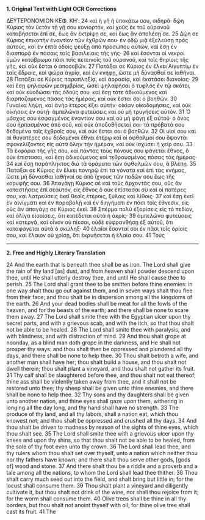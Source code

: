 **1. Original Text with Light OCR Corrections**

ΔΕΥΤΕΡΟΝΟΜΙΟΝ ΚΕΦ. ΚΗʹ:
24 καὶ ἡ γῆ ἡ ὑποκάτω σου, σιδηρᾶ· δῴη Κύριος τὸν ὑετὸν τῇ γῇ σου κονιορτόν, καὶ χοῦς ἐκ τοῦ οὐρανοῦ καταβήσεται ἐπὶ σέ, ἕως ἂν ἐκτρίψῃ σε, καὶ ἕως ἂν ἀπολέσῃ σε.
25 Δῴη σε Κύριος ἐπικοπὴν ἐναντίον τῶν ἐχθρῶν σου· ἐν ὁδῷ μιᾷ ἐξελεύσῃ πρὸς αὐτούς, καὶ ἐν ἑπτὰ ὁδοῖς φεύξῃ ἀπὸ προσώπου αὐτῶν, καὶ ἔσῃ ἐν διασπορᾷ ἐν πάσαις ταῖς βασιλείαις τῆς γῆς·
26 καὶ ἔσονται οἱ νεκροί ὑμῶν κατάβρωμα πᾶσι τοῖς πετεινοῖς τοῦ οὐρανοῦ, καὶ τοῖς θηρίοις τῆς γῆς, καὶ οὐκ ἔσται ὁ ἀποσοβῶν.
27 Πατάξαι σε Κύριος ἐν ἕλκει Αἰγυπτίῳ ἐν ταῖς ἔδραις, καὶ ψώρα ἀγρίᾳ, καὶ ἐν κνήφῃ, ὥστε μὴ δύνασθαί σε ἰαθῆναι.
28 Πατάξαι σε Κύριος παραπληξίᾳ, καὶ ἀορασίᾳ, καὶ ἐκστάσει διανοίας·
29 καὶ ἔσῃ ψηλαφῶν μεσημβρίας, ὡσεὶ ψηλαφήσαι ὁ τυφλὸς ἐν τῷ σκότει, καὶ οὐκ εὐοδώσει τὰς ὁδούς σου· καὶ ἔσῃ τότε ἀδικούμενος καὶ διαρπαζόμενος πάσας τὰς ἡμέρας, καὶ οὐκ ἔσται σοι ὁ βοηθῶν.
30 Γυναῖκα λήψῃ, καὶ ἀνὴρ ἕτερος ἕξει αὐτήν· οἰκίαν οἰκοδομήσεις, καὶ οὐκ οἰκήσεις ἐν αὐτῇ· ἀμπελῶνα φυτεύσεις καὶ οὐ μὴ τρυγήσεις αὐτόν.
31 Ὁ μόσχος σου ἐσφαγμένος ἐναντίον σου καὶ οὐ μὴ φάγῃ ἐξ αὐτοῦ· ὁ ὄνος σου ἡρπασμένος ἀπὸ σοῦ, καὶ οὐκ ἀποδοθήσεταί σοι· τὰ πρόβατά σου δεδομένα τοῖς ἐχθροῖς σου, καὶ οὐκ ἔσται σοι ὁ βοηθῶν.
32 Οἱ υἱοί σου καὶ αἱ θυγατέρες σου δεδομέναι ἔθνει ἑτέρῳ καὶ οἱ ὀφθαλμοί σου ὄψονται σφακελίζοντες εἰς αὐτὰ ὅλην τὴν ἡμέραν, καὶ οὐκ ἰσχύσει ἡ χείρ σου.
33 Τὰ ἐκφόρια τῆς γῆς σου, καὶ πάντας τοὺς πόνους σου φάγεται ἔθνος, ὃ οὐκ ἐπίστασαι, καὶ ἔσῃ ἀδικούμενος καὶ τεθραυσμένος πάσας τὰς ἡμέρας·
34 καὶ ἔσῃ παράπληκτος διὰ τὰ ὁράματα τῶν ὀφθαλμῶν σου, ἃ βλέπῃ.
35 Πατάξαι σε Κύριος ἐν ἕλκει πονηρῷ ἐπὶ τὰ γόνατα καὶ ἐπὶ τὰς κνήμας, ὥστε μὴ δύνασθαι ἰαθῆναί σε ἀπὸ ἴχνους τῶν ποδῶν σου ἕως τῆς κορυφῆς σου.
36 Ἀπαγάγῃ Κύριος σὲ καὶ τοὺς ἄρχοντάς σου, οὓς ἂν καταστήσεις ἐπὶ σεαυτόν, εἰς ἔθνος ὃ οὐκ ἐπίστασαι σὺ καὶ οἱ πατέρες σου, καὶ λατρεύσεις ἐκεῖ θεοῖς ἑτέροις, ξύλοις καὶ λίθοις·
37 καὶ ἔσῃ ἐκεῖ ἐν αἰνίγματι καὶ ἐν παραβολῇ καὶ ἐν διηγήματι ἐν πᾶσι τοῖς ἔθνεσιν, εἰς οὓς ἂν ἀπαγάγῃ σε Κύριος ἐκεῖ.
38 Σπέρμα πολὺ ἐξορίσεις εἰς τὸ πεδίον, καὶ ὀλίγα εἰσοίσεις, ὅτι κατέδεται αὐτὰ ἡ ἀκρίς·
39 ἀμπελῶνα φυτεύσεις καὶ κατεργᾷ, καὶ οἶνον οὐ πίεσαι, οὐδὲ εὐφρανθήσῃ ἐξ αὐτοῦ, ὅτι καταφάγεται αὐτὰ ὁ σκώληξ·
40 ἐλαῖαι ἔσονταί σοι ἐν πᾶσι τοῖς ὁρίοις σου, καὶ ἔλαιον οὐ χρίσῃ, ὅτι ἐκρυήσεται ἡ ἐλαία σου.
41 Τοὺς

---

**2. Free and Highly Literary Translation**

24 And the earth that is beneath thee shall be as iron. The Lord shall give the rain of thy land [as] dust, and from heaven shall powder descend upon thee, until He shall utterly destroy thee, and until He shall cause thee to perish.
25 The Lord shall grant thee to be smitten before thine enemies: in one way shalt thou go out against them, and in seven ways shalt thou flee from their face; and thou shalt be in dispersion among all the kingdoms of the earth.
26 And your dead bodies shall be meat for all the fowls of the heaven, and for the beasts of the earth; and there shall be none to scare them away.
27 The Lord shall smite thee with the Egyptian ulcer upon thy secret parts, and with a grievous scab, and with the itch, so that thou shalt not be able to be healed.
28 The Lord shall smite thee with paralysis, and with blindness, and with distraction of mind.
29 And thou shalt grope at noonday, as a blind man doth grope in the darkness, and He shall not prosper thy ways: and thou shalt then be oppressed and plundered all thy days, and there shall be none to help thee.
30 Thou shalt betroth a wife, and another man shall have her; thou shalt build a house, and thou shalt not dwell therein; thou shalt plant a vineyard, and thou shalt not gather its fruit.
31 Thy calf shall be slaughtered before thee, and thou shalt not eat thereof; thine ass shall be violently taken away from thee, and it shall not be restored unto thee; thy sheep shall be given unto thine enemies, and there shall be none to help thee.
32 Thy sons and thy daughters shall be given unto another nation, and thine eyes shall gaze upon them, withering in longing all the day long, and thy hand shall have no strength.
33 The produce of thy land, and all thy labors, shall a nation eat, which thou knowest not; and thou shalt be oppressed and crushed all thy days.
34 And thou shalt be driven to madness by reason of the sights of thine eyes, which thou shalt see.
35 The Lord shall smite thee with a grievous ulcer upon thy knees and upon thy shins, so that thou shalt not be able to be healed, from the sole of thy foot even unto thy crown.
36 The Lord shall lead thee, and thy rulers whom thou shalt set over thyself, unto a nation which neither thou nor thy fathers have known; and there shalt thou serve other gods, [gods of] wood and stone.
37 And there shalt thou be a riddle and a proverb and a tale among all the nations, to whom the Lord shall lead thee thither.
38 Thou shalt carry much seed out into the field, and shalt bring but little in; for the locust shall consume them.
39 Thou shalt plant a vineyard and diligently cultivate it, but thou shalt not drink of the wine, nor shall thou rejoice from it; for the worm shall consume them.
40 Olive trees shall be thine in all thy borders, but thou shalt not anoint thyself with oil; for thine olive tree shall cast its fruit.
41 The